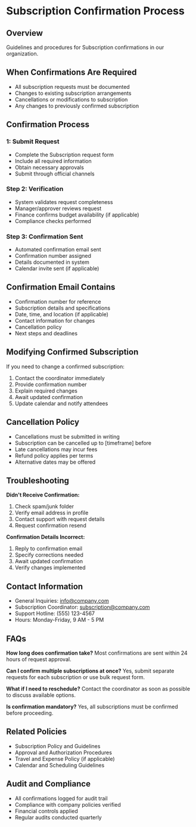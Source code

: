 # Subscription Confirmation Process

## Overview
Guidelines and procedures for Subscription confirmations in our organization.

## When Confirmations Are Required
- All subscription requests must be documented
- Changes to existing subscription arrangements
- Cancellations or modifications to subscription
- Any changes to previously confirmed subscription

## Confirmation Process

###  1: Submit Request
- Complete the Subscription request form
- Include all required information
- Obtain necessary approvals
- Submit through official channels

### Step 2: Verification
- System validates request completeness
- Manager/approver reviews request
- Finance confirms budget availability (if applicable)
- Compliance checks performed

### Step 3: Confirmation Sent
- Automated confirmation email sent
- Confirmation number assigned
- Details documented in system
- Calendar invite sent (if applicable)

## Confirmation Email Contains
- Confirmation number for reference
- Subscription details and specifications
- Date, time, and location (if applicable)
- Contact information for changes
- Cancellation policy
- Next steps and deadlines

## Modifying Confirmed Subscription
If you need to change a confirmed subscription:
1. Contact the coordinator immediately
2. Provide confirmation number
3. Explain required changes
4. Await updated confirmation
5. Update calendar and notify attendees

## Cancellation Policy
- Cancellations must be submitted in writing
- Subscription can be cancelled up to [timeframe] before
- Late cancellations may incur fees
- Refund policy applies per terms
- Alternative dates may be offered

## Troubleshooting

**Didn't Receive Confirmation:**
1. Check spam/junk folder
2. Verify email address in profile
3. Contact support with request details
4. Request confirmation resend

**Confirmation Details Incorrect:**
1. Reply to confirmation email
2. Specify corrections needed
3. Await updated confirmation
4. Verify changes implemented

## Contact Information
- General Inquiries: info@company.com
- Subscription Coordinator: subscription@company.com
- Support Hotline: (555) 123-4567
- Hours: Monday-Friday, 9 AM - 5 PM

## FAQs

**How long does confirmation take?**
Most confirmations are sent within 24 hours of request approval.

**Can I confirm multiple subscriptions at once?**
Yes, submit separate requests for each subscription or use bulk request form.

**What if I need to reschedule?**
Contact the coordinator as soon as possible to discuss available options.

**Is confirmation mandatory?**
Yes, all subscriptions must be confirmed before proceeding.

## Related Policies
- Subscription Policy and Guidelines
- Approval and Authorization Procedures
- Travel and Expense Policy (if applicable)
- Calendar and Scheduling Guidelines

## Audit and Compliance
- All confirmations logged for audit trail
- Compliance with company policies verified
- Financial controls applied
- Regular audits conducted quarterly

